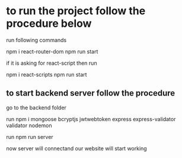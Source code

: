 # to run the project follow the procedure below

run following commands

npm i react-router-dom
npm run start

if it is asking for react-script then run

npm i react-scripts
npm run start

## to start backend server follow the procedure

go to the backend folder

run npm i mongoose bcryptjs jwtwebtoken express express-validator validator nodemon

run npm run server

now server will connectand our website will start working
